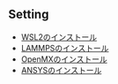 ## Setting
- [WSL2のインストール](./WSL2_installation/README.md)
- [LAMMPSのインストール](./LAMMPS_installation/README.md)
- [OpenMXのインストール](./OpenMX_installation/README.md)
- [ANSYSのインストール](./ANSYS_installation/README.md)

